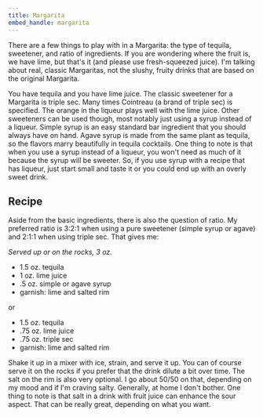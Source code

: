 ```yaml
---
title: Margarita
embed_handle: margarita
---
```


<amp-img width="800" height="534" layout="responsive" src="/assets/images/margarita.jpg"></amp-img>

There are a few things to play with in a Margarita: the type of tequila, sweetener, and ratio of ingredients. If you are wondering where the fruit is, we have lime, but that's it (and please use fresh-squeezed juice). I'm talking about real, classic Margaritas, not the slushy, fruity drinks that are based on the original Margarita.

You have tequila and you have lime juice. The classic sweetener for a Margarita is triple sec. Many times Cointreau (a brand of triple sec) is specified. The orange in the liqueur plays well with the lime juice. Other sweeteners can be used though, most notably just using a syrup instead of a liqueur. Simple syrup is an easy standard bar ingredient that you should always have on hand. Agave syrup is made from the same plant as tequila, so the flavors marry beautifully in tequila cocktails. One thing to note is that when you use a syrup instead of a liqueur, you won't need as much of it because the syrup will be sweeter. So, if you use syrup with a recipe that has liqueur, just start small and taste it or you could end up with an overly sweet drink.

## Recipe
Aside from the basic ingredients, there is also the question of ratio. My preferred ratio is 3:2:1 when using a pure sweetener (simple syrup or agave) and 2:1:1 when using triple sec. That gives me:

*Served up or on the rocks, 3 oz.*

- 1.5 oz. tequila
- 1 oz. lime juice
- .5 oz. simple or agave syrup
- garnish: lime and salted rim

or

- 1.5 oz. tequila
- .75 oz. lime juice
- .75 oz. triple sec
- garnish: lime and salted rim

Shake it up in a mixer with ice, strain, and serve it up. You can of course serve it on the rocks if you prefer that the drink dilute a bit over time. The salt on the rim is also very optional. I go about 50/50 on that, depending on my mood and if I'm craving salty. Generally, at home I don't bother. One thing to note is that salt in a drink with fruit juice can enhance the sour aspect. That can be really great, depending on what you want.
